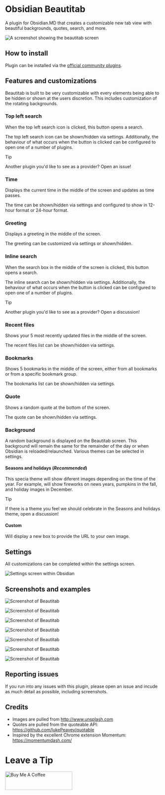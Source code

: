 # Obsidian Beautitab

A plugin for Obsidian.MD that creates a customizable new tab view with beautiful backgrounds, quotes, search, and more.

![A screenshot showing the beautitab screen](screenshots/mountains.png)

## How to install

Plugin can be installed via the [official community plugins](https://obsidian.md/plugins?id=beautitab).

## Features and customizations

Beautitab is built to be very customizable with every elements being able to be hidden or shown at the users discretion. This includes customization of the rotating backgrounds.

### Top left search

When the top left search icon is clicked, this button opens a search.

The top left search icon can be shown/hidden via settings. Additionally, the behaviour of what occurs when the button is clicked can be configured to open one of a number of plugins.

> [!TIP]
> Another plugin you'd like to see as a provider? Open an issue!

### Time

Displays the current time in the middle of the screen and updates as time passes.

The time can be shown/hidden via settings and configured to show in 12-hour format or 24-hour format.

### Greeting

Displays a greeting in the middle of the screen.

The greeting can be customized via settings or shown/hidden.

### Inline search

When the search box in the middle of the screen is clicked, this button opens a search.

The inline search can be shown/hidden via settings. Additionally, the behaviour of what occurs when the button is clicked can be configured to open one of a number of plugins.

> [!TIP]
> Another plugin you'd like to see as a provider? Open a discussion!

### Recent files

Shows your 5 most recently updated files in the middle of the screen.

The recent files list can be shown/hidden via settings.

### Bookmarks

Shows 5 bookmarks in the middle of the screen, either from all bookmarks or from a specific bookmark group.

The bookmarks list can be shown/hidden via settings.

### Quote

Shows a random quote at the bottom of the screen.

The quote can be shown/hidden via settings.

### Background

A random background is displayed on the Beautitab screen. This background will remain the same for the remainder of the day or when Obsidian is reloaded/relaunched. Various themes can be selected in settings.

#### Seasons and holidays (_Recommended_)

This specia theme will show diferent images depending on the time of the year. For example, will show fireworks on news years, pumpkins in the fall, and holiday images in December.

> [!TIP]
> If there is a theme you feel we should celebrate in the Seasons and holidays theme, open a discussion!

#### Custom

Will display a new box to provide the URL to your own image.

## Settings

All customizations can be completed within the settings screen.

![Settings screen within Obsidian](screenshots/settings.png)

## Screenshots and examples

![Screenshot of Beautitab](screenshots/screenshot1.png)

![Screenshot of Beautitab](screenshots/screenshot2.png)

![Screenshot of Beautitab](screenshots/screenshot3.png)

![Screenshot of Beautitab](screenshots/screenshot4.png)

![Screenshot of Beautitab](screenshots/screenshot5.png)

![Screenshot of Beautitab](screenshots/screenshot6.png)

![Screenshot of Beautitab](screenshots/screenshot8.png)

## Reporting issues

If you run into any issues with this plugin, please open an issue and incude as much detail as possible, including screenshots.

## Credits

-   Images are pulled from http://www.unsplash.com
-   Quotes are pulled from the quoteable API: https://github.com/lukePeavey/quotable
-   Inspired by the excellent Chrome extension Momentum: https://momentumdash.com/

# Leave a Tip

<a href="https://www.buymeacoffee.com/andrewmcgivery" target="_blank"><img src="https://cdn.buymeacoffee.com/buttons/v2/default-yellow.png" alt="Buy Me A Coffee" style="height: 60px !important;width: 217px !important;" ></a>
